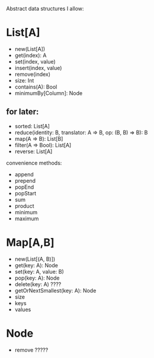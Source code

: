 Abstract data structures I allow:

# List[A]

- new(List[A])
- get(index): A
- set(index, value)
- insert(index, value)
- remove(index)
- size: Int
- contains(A): Bool
- minimumBy[Column]: Node

## for later:

- sorted: List[A]
- reduce(identity: B, translator: A => B, op: (B, B) => B): B
- map(A => B): List[B]
- filter(A => Bool): List[A]
- reverse: List[A]

convenience methods:

- append
- prepend
- popEnd
- popStart
- sum
- product
- minimum
- maximum

# Map[A,B]

- new(List[(A, B)])
- get(key: A): Node
- set(key: A, value: B)
- pop(key: A): Node
- delete(key: A) ????
- getOrNextSmallest(key: A): Node
- size
- keys
- values


# Node
- remove ?????